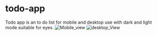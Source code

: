 # todo-app
Todo app is an to do list for mobile and desktop use with dark and light mode suitable for eyes. 
![Mobile_view](https://user-images.githubusercontent.com/48651088/104858797-67ce3d80-592a-11eb-827c-b2ca91793243.jpg)
![desktop_View](https://user-images.githubusercontent.com/48651088/104858813-7b79a400-592a-11eb-98f3-f68adc0bdfae.png)
